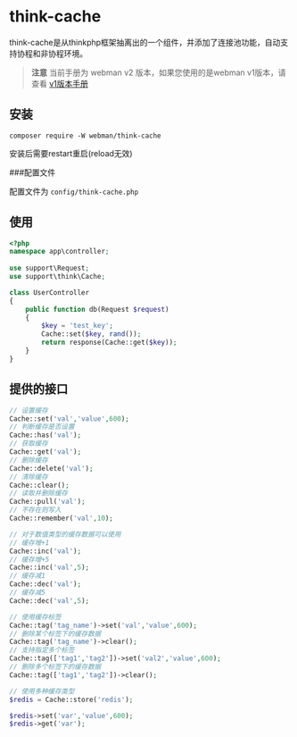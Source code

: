 # think-cache

think-cache是从thinkphp框架抽离出的一个组件，并添加了连接池功能，自动支持协程和非协程环境。

> **注意**
> 当前手册为 webman v2 版本，如果您使用的是webman v1版本，请查看 [v1版本手册](/doc/webman-v1/db/thinkcache.html)

## 安装
`composer require -W webman/think-cache`

安装后需要restart重启(reload无效)

###配置文件

配置文件为 `config/think-cache.php`

## 使用

  ```php
  <?php
  namespace app\controller;
    
  use support\Request;
  use support\think\Cache;
  
  class UserController
  {
      public function db(Request $request)
      {
          $key = 'test_key';
          Cache::set($key, rand());
          return response(Cache::get($key));
      }
  }
  ```
## 提供的接口
```php
// 设置缓存
Cache::set('val','value',600);
// 判断缓存是否设置
Cache::has('val');
// 获取缓存
Cache::get('val');
// 删除缓存
Cache::delete('val');
// 清除缓存
Cache::clear();
// 读取并删除缓存
Cache::pull('val');
// 不存在则写入
Cache::remember('val',10);

// 对于数值类型的缓存数据可以使用
// 缓存增+1
Cache::inc('val');
// 缓存增+5
Cache::inc('val',5);
// 缓存减1
Cache::dec('val');
// 缓存减5
Cache::dec('val',5);

// 使用缓存标签
Cache::tag('tag_name')->set('val','value',600);
// 删除某个标签下的缓存数据
Cache::tag('tag_name')->clear();
// 支持指定多个标签
Cache::tag(['tag1','tag2'])->set('val2','value',600);
// 删除多个标签下的缓存数据
Cache::tag(['tag1','tag2'])->clear();

// 使用多种缓存类型
$redis = Cache::store('redis');

$redis->set('var','value',600);
$redis->get('var');
```


